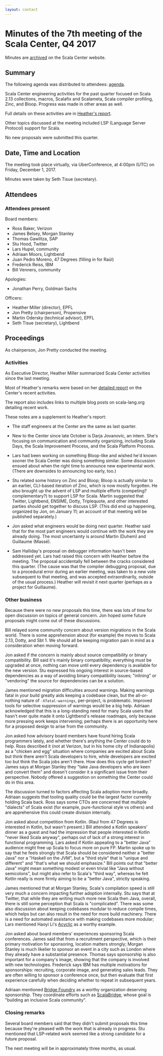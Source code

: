 ```yaml
---
layout: contact
---
```


# Minutes of the 7th meeting of the Scala Center, Q4 2017

Minutes are [archived](https://scala.epfl.ch/records.html) on the
Scala Center website.

## Summary

The following agenda was distributed to attendees:
[agenda](https://github.com/scalacenter/advisoryboard/blob/master/agendas/007-2017-q4.md).

Scala Center engineering activities for the past quarter focused on
Scala 2.13 collections, macros, Scalafix and Scalameta, Scala compiler
profiling, Zinc, and Bloop.  Progress was made in other areas as well.

Full details on these activities are in
[Heather's report](https://scala.epfl.ch/minutes/ab-reports/2017-q4.html).

Other topics discussed at the meeting included LSP (Language Server Protocol)
support for Scala.

No new proposals were submitted this quarter.

## Date, Time and Location

The meeting took place virtually, via UberConference, at 4:00pm
(UTC) on Friday, December 1, 2017.

Minutes were taken by Seth Tisue (secretary).

## Attendees

### Attendees present

Board members:

- Ross Baker, Verizon
- James Belsey, Morgan Stanley
- Thomas Gawlitza, SAP
- Stu Hood, Twitter
- Lars Hupel, community
- Adriaan Moors, Lightbend
- Juan Pedro Moreno, 47 Degrees (filling in for Raúl)
- Frederick Reiss, IBM
- Bill Venners, community

Apologies:

- Jonathan Perry, Goldman Sachs

Officers:

- Heather Miller (director), EPFL
- Jon Pretty (chairperson), Propensive
- Martin Odersky (technical advisor), EPFL
- Seth Tisue (secretary), Lightbend

## Proceedings

As chairperson, Jon Pretty conducted the meeting.

### Activities

As Executive Director, Heather Miller summarized Scala Center
activities since the last meeting.

Most of Heather's remarks were based on her
[detailed report](https://scala.epfl.ch/minutes/ab-reports/2017-q4.html)
on the Center's recent activities.

The report also includes links to multiple blog posts on scala-lang.org
detailing recent work.

These notes are a supplement to Heather's report:

* The staff engineers at the Center are the same as last quarter.

* New to the Center since late October is Darja Jovanovic, an intern.
She's focusing on communication and community organizing, including
Scala Days, the Scala Improvement Process, and the Scala Platform
Process.

* Lars had been working on something Bloop-like and wished he'd known
sooner the Scala Center was doing something similar.  Some discussion
ensued about when the right time to announce new experimental work.
(There are downsides to announcing too early, too.)

* Stu related some history on Zinc and Bloop; Bloop is actually
similar to an earlier, CLI-based iteration of Zinc, which is now
mostly forgotten.  He also brought up the advent of LSP and multiple
efforts (competing? complementary?) to support LSP for Scala. Martin
suggested that Twitter, Lightbend, ENSIME, Dotty, Triplequote, and
other interested parties should get together to discuss LSP.  (This
did end up happening, organized by Jon, on January 11; an account of
that meeting will be published separately.)

* Jon asked what engineers would be doing next quarter.  Heather said
that for the most part engineers would continue with the work they are
already doing.  The most uncertainty is around Martin (Duhem) and
Guillaume (Massé).

* Sam Halliday's proposal on debugger information hasn't been
addressed yet.  Lars had raised this concern with Heather before the
meeting.  The proposal accidentally fell between the cracks considered
this quarter.  (The cause was that the compiler debugging proposal, due
to a procedural error during an earlier meeting, was taken to a new
vote subsequent to that meeting, and was accepted extraordinarily,
outside of the usual process.)  Heather will revisit it next quarter
(perhaps as a project for Guillaume).

### Other business

Because there were no new proposals this time, there was lots of
time for open discussion on topics of general concern.  Jon hoped
some future proposals might come out of these discussions.

Bill relayed some community concern about version migrations in the
Scala world.  There is some apprehension about (for example) the moves
to Scala 2.13, Dotty, and Sbt 1.  We should all be keeping migration
pain in mind as a consideration when moving forward.

Jon asked if the concern is mainly about source compatibility or
binary compatibility.  Bill said it's mainly binary compatibility;
everything must be upgraded at once, nothing can move until every
dependency is available for the new version.  Stu expressed his
ongoing interest in source-based dependencies as a way of avoiding
binary compatibility issues; "inlining" or "vendoring" the source
for dependencies can be a solution.

James mentioned migration difficulties around warnings.  Making
warnings fatal in your build greatly aids keeping a codebase clean,
but the all-or-nothing nature of `-Xfatal-warnings`, per-project, is
problematic.  Improved tools for selective suppression of warnings
would be a big help.  Adriaan acknowledged that this is a
long-standing need for many Scala users that hasn't ever quite made it
onto Lightbend's release roadmaps, only because more pressing work
keeps intervening; perhaps there is an opportunity here for a
proposed design to arise from the community.

Jon asked how advisory board members have found hiring Scala
programmers lately, and whether there's anything the Center could do
to help.  Ross described it (not at Verizon, but in his home city of
Indianapolis) as a "chicken and egg" situation where companies are
excited about Scala but think there aren't Scala developers to hire,
while developers are excited too but think the Scala jobs aren't
there.  How does this cycle get broken?  James says at Morgan Stanley
they "take Java developers who are keen and convert them" and doesn't
consider it a significant issue from their perspective.  Nobody
offered a suggestion on something the Center could do in this area.

The discussion turned to factors affecting Scala adoption more
broadly.  Adriaan suggests that tooling quality could be the largest
factor currently holding Scala back.  Ross says some CTOs are
concerned that multiple "dialects" of Scala exist (for example,
pure-functional style vs others) and are apprehensive this could
create division internally.

Jon asked about competition from Kotlin.  (Raul from 47 Degrees is
interested in Kotlin, but wasn't present.)  Bill attended a Kotlin
speakers' dinner as a guest and had the impression that people
interested in Kotlin "never liked Scala anyway", perhaps out of lack
of a strong interest in functional programming.  Lars asked if Kotlin
appealing to a "better Java" audience might free up Scala to focus
more on pure FP.  Martin spoke up to say that he feels strongly that
Scala should be considered neither a "better Java" nor a "Haskell on
the JVM", but a "third style" that is "unique and different" and
"that's what we should emphasize."  Bill points out that "better Java"
might mean something modest or even trivial like "Java without
semicolons", but might also refer to Scala's "third way", whereas he
felt Kotlin really is more firmly aiming to be a "better Java",
strictly speaking.

James mentioned that at Morgan Stanley, Scala's compilation speed is
still very much a concern impacting further adoption internally.  Stu
says that at Twitter, that while they are writing much more new Scala
then Java, overall, there is still some perception that Scala is
"complicated".  There was some also discussion about keeping codebases
modular to reduce compile times, which helps but can also result in
the need for more build machinery.  There is a need for automated
assistance with making codebases more modular; Lars mentioned Haoyi
Li's [Acyclic](https://github.com/lihaoyi/acyclic) as a worthy
example.

Jon asked about board members' experiences sponsoring Scala
conferences.  James said that from a recruitment perspective, which is
their primary motivation for sponsoring, location matters strongly;
Morgan Stanley is much likelier to sponsor an event in a city such as
London where they already have a substantial presence.  Thomas says
sponsorship is also important for a company's image, showing that the
company is involved with new technologies.  Frederick says IBM has
multiple motivations for sponsorships: recruiting, corporate image,
and generating sales leads.  They are often willing to sponsor a
conference once, but then evaluate that first experience carefully
when deciding whether to repeat in subsequent years.

Adriaan mentioned [Bridge Foundry](https://bridgefoundry.org) as a
worthy organization deserving sponsorship.  They coordinate efforts
such as [ScalaBridge](http://www.scalabridge.org), whose goal is
"building an inclusive Scala community".

### Closing remarks

Several board members said that they didn't submit proposals this time
because they're pleased with the work that is already in progress.
Stu mentioned that LSP-related work seemed like a strong candidate for
a future proposal.

The next meeting will be in approximately three months, as usual.
